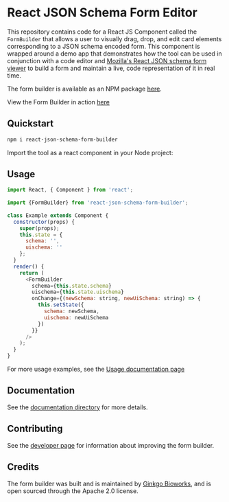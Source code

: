 # React JSON Schema Form Editor

This repository contains code for a React JS Component called the `FormBuilder` that allows a user to visually drag, drop, and edit card elements corresponding to a JSON schema encoded form. This component is wrapped around a demo app that demonstrates how the tool can be used in conjunction with a code editor and [Mozilla's React JSON schema form viewer](https://github.com/rjsf-team/react-jsonschema-form) to build a form and maintain a live, code representation of it in real time.

The form builder is available as an NPM package [here](https://www.npmjs.com/package/react-json-schema-form-builder).

View the Form Builder in action [here](https://ginkgobioworks.github.io/react-json-schema-form-builder/)

## Quickstart

```bash
npm i react-json-schema-form-builder
```

Import the tool as a react component in your Node project:

## Usage

```javascript
import React, { Component } from 'react';
 
import {FormBuilder} from 'react-json-schema-form-builder';
 
class Example extends Component {
  constructor(props) {
    super(props);
    this.state = {
      schema: '',
      uischema: ''
    };
  }
  render() {
    return (
      <FormBuilder
        schema={this.state.schema}
        uischema={this.state.uischema}
        onChange={(newSchema: string, newUiSchema: string) => {
          this.setState({
            schema: newSchema,
            uischema: newUiSchema
          })
        }}
      />
    );
  }
}
```

For more usage examples, see the [Usage documentation page](Usage.md)

## Documentation

See the [documentation directory]() for more details.

## Contributing

See the [developer page](Developers.md) for information about improving the form builder.

## Credits

The form builder was built and is maintained by [Ginkgo Bioworks](https://www.ginkgobioworks.com/), and is open sourced through the Apache 2.0 license.

